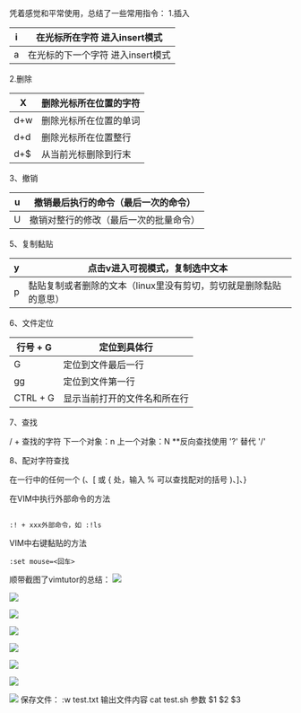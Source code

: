 
凭着感觉和平常使用，总结了一些常用指令：
1.插入

i | 	在光标所在字符 进入insert模式
-- | --
a | 在光标的下一个字符 进入insert模式

2.删除

X|	删除光标所在位置的字符
-- | --
d+w|	删除光标所在位置的单词
d+d	|删除光标所在位置整行
d+$|	从当前光标删除到行末

3、撤销

u	|撤销最后执行的命令（最后一次的命令）
-- |  --
U|	撤销对整行的修改（最后一次的批量命令）

5、复制黏贴

y	|点击v进入可视模式，复制选中文本
--|-
p	|黏贴复制或者删除的文本（linux里没有剪切，剪切就是删除黏贴的意思）

6、文件定位

行号 + G|	定位到具体行
--|--
G	|定位到文件最后一行
gg	|定位到文件第一行
CTRL + G|	显示当前打开的文件名和所在行

7、查找

/ + 查找的字符
下一个对象：n
上一个对象：N
**反向查找使用 '?' 替代 '/'

8、配对字符查找

在一行中的任何一个 (、[ 或 { 处，输入 % 可以查找配对的括号 )、]、}

在VIM中执行外部命令的方法
```

:! + xxx外部命令，如 :!ls
```

VIM中右键黏贴的方法
```
:set mouse=<回车>
```


顺带截图了vimtutor的总结：
![](http://upload-images.jianshu.io/upload_images/3474707-62c25b3a55f46aeb.png?imageMogr2/auto-orient/strip%7CimageView2/2/w/1240)

![](http://upload-images.jianshu.io/upload_images/3474707-cef7b0a389d5e716.png?imageMogr2/auto-orient/strip%7CimageView2/2/w/1240)

![](http://upload-images.jianshu.io/upload_images/3474707-f2f46064e52fee9f.png?imageMogr2/auto-orient/strip%7CimageView2/2/w/1240)

![](http://upload-images.jianshu.io/upload_images/3474707-e56f20e3dc08efa6.png?imageMogr2/auto-orient/strip%7CimageView2/2/w/1240)

![](http://upload-images.jianshu.io/upload_images/3474707-7d4c41b31beb8c7b.png?imageMogr2/auto-orient/strip%7CimageView2/2/w/1240)

![](http://upload-images.jianshu.io/upload_images/3474707-798d2de620dc3a92.png?imageMogr2/auto-orient/strip%7CimageView2/2/w/1240)

![](http://upload-images.jianshu.io/upload_images/3474707-97f416a90d0c0f76.png?imageMogr2/auto-orient/strip%7CimageView2/2/w/1240)

![](http://upload-images.jianshu.io/upload_images/3474707-f12592b2eff603de.png?imageMogr2/auto-orient/strip%7CimageView2/2/w/1240)
保存文件：
:w test.txt
输出文件内容
cat test.sh
参数
$1 $2 $3